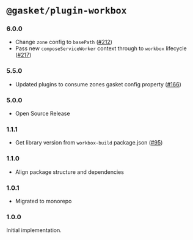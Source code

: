 # `@gasket/plugin-workbox`

### 6.0.0

- Change `zone` config to `basePath` ([#212])
- Pass new `composeServiceWorker` context through to `workbox` lifecycle ([#217])

### 5.5.0

- Updated plugins to consume zones gasket config property ([#166])

### 5.0.0

- Open Source Release

### 1.1.1

- Get library version from `workbox-build` package.json ([#95])

### 1.1.0

- Align package structure and dependencies

### 1.0.1

- Migrated to monorepo

### 1.0.0

 Initial implementation.

[#95]:https://github.com/godaddy/gasket/pull/95
[#166]: https://github.com/godaddy/gasket/pull/166
[#212]: https://github.com/godaddy/gasket/pull/212

[#217]: https://github.com/godaddy/gasket/pull/217

